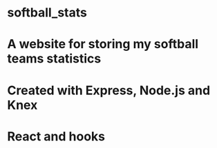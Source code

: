 # softball_stats

# A website for storing my softball teams statistics

# Created with Express, Node.js and Knex

# React and hooks
